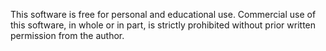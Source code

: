 This software is free for personal and educational use.
Commercial use of this software, in whole or in part, is strictly prohibited
without prior written permission from the author.
